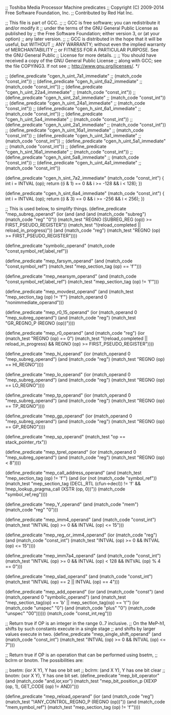 ;; Toshiba Media Processor Machine predicates
;; Copyright (C) 2009-2014 Free Software Foundation, Inc.
;; Contributed by Red Hat Inc.

;; This file is part of GCC.
;;
;; GCC is free software; you can redistribute it and/or modify it
;; under the terms of the GNU General Public License as published by
;; the Free Software Foundation; either version 3, or (at your option)
;; any later version.
;;
;; GCC is distributed in the hope that it will be useful, but WITHOUT
;; ANY WARRANTY; without even the implied warranty of MERCHANTABILITY
;; or FITNESS FOR A PARTICULAR PURPOSE.  See the GNU General Public
;; License for more details.
;;
;; You should have received a copy of the GNU General Public License
;; along with GCC; see the file COPYING3.  If not see
;; <http://www.gnu.org/licenses/>.  */

;; (define_predicate "cgen_h_uint_7a1_immediate"
;;    (match_code "const_int"))
;; (define_predicate "cgen_h_uint_6a2_immediate"
;;    (match_code "const_int"))
;; (define_predicate "cgen_h_uint_22a4_immediate"
;;    (match_code "const_int"))
;; (define_predicate "cgen_h_sint_2a1_immediate"
;;    (match_code "const_int"))
;; (define_predicate "cgen_h_uint_24a1_immediate"
;;    (match_code "const_int"))
;; (define_predicate "cgen_h_sint_6a1_immediate"
;;    (match_code "const_int"))
;; (define_predicate "cgen_h_uint_5a4_immediate"
;;    (match_code "const_int"))
;; (define_predicate "cgen_h_uint_2a1_immediate"
;;    (match_code "const_int"))
;; (define_predicate "cgen_h_uint_16a1_immediate"
;;    (match_code "const_int"))
;; (define_predicate "cgen_h_uint_3a1_immediate"
;;    (match_code "const_int"))
;; (define_predicate "cgen_h_uint_5a1_immediate"
;;    (match_code "const_int"))
;; (define_predicate "cgen_h_sint_16a1_immediate"
;;    (match_code "const_int"))
;; (define_predicate "cgen_h_sint_5a8_immediate"
;;    (match_code "const_int"))
;; (define_predicate "cgen_h_uint_4a1_immediate"
;;    (match_code "const_int"))

(define_predicate "cgen_h_sint_7a2_immediate"
   (match_code "const_int")
   { int i = INTVAL (op);
     return ((i & 1) == 0 && i >= -128 && i < 128);
   })

(define_predicate "cgen_h_sint_6a4_immediate"
   (match_code "const_int")
   { int i = INTVAL (op);
     return ((i & 3) == 0 && i >= -256 && i < 256);
   })

;; This is used below, to simplify things.
(define_predicate "mep_subreg_operand"
  (ior
   (and (and (and (match_code "subreg")
		  (match_code "reg" "0"))
	     (match_test "REGNO (SUBREG_REG (op)) >= FIRST_PSEUDO_REGISTER"))
	(match_test "!(reload_completed || reload_in_progress)"))
   (and (match_code "reg")
	(match_test "REGNO (op) >= FIRST_PSEUDO_REGISTER"))))

(define_predicate "symbolic_operand"
  (match_code "const,symbol_ref,label_ref"))

(define_predicate "mep_farsym_operand"
  (and (match_code "const,symbol_ref")
       (match_test "mep_section_tag (op) == 'f'")))

(define_predicate "mep_nearsym_operand"
  (and (match_code "const,symbol_ref,label_ref")
       (match_test "mep_section_tag (op) != 'f'")))

(define_predicate "mep_movdest_operand"
  (and (match_test "mep_section_tag (op) != 'f'")
       (match_operand 0 "nonimmediate_operand")))

(define_predicate "mep_r0_15_operand"
  (ior (match_operand 0 "mep_subreg_operand")
       (and (match_code "reg")
	    (match_test "GR_REGNO_P (REGNO (op))"))))

(define_predicate "mep_r0_operand"
  (and (match_code "reg")
       (ior (match_test "REGNO (op) == 0")
	    (match_test "!(reload_completed || reload_in_progress)
		         && REGNO (op) >= FIRST_PSEUDO_REGISTER"))))

(define_predicate "mep_hi_operand"
  (ior (match_operand 0 "mep_subreg_operand")
       (and (match_code "reg")
	    (match_test "REGNO (op) == HI_REGNO"))))

(define_predicate "mep_lo_operand"
  (ior (match_operand 0 "mep_subreg_operand")
       (and (match_code "reg")
	    (match_test "REGNO (op) == LO_REGNO"))))

(define_predicate "mep_tp_operand"
  (ior (match_operand 0 "mep_subreg_operand")
       (and (match_code "reg")
	    (match_test "REGNO (op) == TP_REGNO"))))

(define_predicate "mep_gp_operand"
  (ior (match_operand 0 "mep_subreg_operand")
       (and (match_code "reg")
	    (match_test "REGNO (op) == GP_REGNO"))))

(define_predicate "mep_sp_operand"
  (match_test "op == stack_pointer_rtx"))

(define_predicate "mep_tprel_operand"
  (ior (match_operand 0 "mep_subreg_operand")
       (and (match_code "reg")
	    (match_test "REGNO (op) < 8"))))

(define_predicate "mep_call_address_operand"
  (and (match_test "mep_section_tag (op) != 'f'")
       (and (ior (not (match_code "symbol_ref"))
		 (match_test "mep_section_tag (DECL_RTL (cfun->decl)) != 'f'
			      && !mep_lookup_pragma_call (XSTR (op, 0))"))
	    (match_code "symbol_ref,reg"))))

(define_predicate "mep_Y_operand"
  (and (match_code "mem")
       (match_code "reg" "0")))

(define_predicate "mep_imm4_operand"
  (and (match_code "const_int")
       (match_test "INTVAL (op) >= 0 && INTVAL (op) <= 15")))

(define_predicate "mep_reg_or_imm4_operand"
  (ior (match_code "reg")
       (and (match_code "const_int")
	    (match_test "INTVAL (op) >= 0 && INTVAL (op) <= 15"))))

(define_predicate "mep_imm7a4_operand"
  (and (match_code "const_int")
       (match_test "INTVAL (op) >= 0 && INTVAL (op) < 128 && INTVAL (op) % 4 == 0")))

(define_predicate "mep_slad_operand"
  (and (match_code "const_int")
       (match_test "INTVAL (op) == 2 || INTVAL (op) == 4")))

(define_predicate "mep_add_operand"
  (ior (and (match_code "const")
	    (and (match_operand 0 "symbolic_operand")
		 (and (match_test "mep_section_tag(op) == 'b' || mep_section_tag(op) == 't'")
		      (ior (match_code "unspec" "0")
			   (and (match_code "plus" "0")
				(match_code "unspec" "00"))))))
       (match_code "const_int,reg")))

;; Return true if OP is an integer in the range 0..7 inclusive.
;; On the MeP-h1, shifts by such constants execute in a single stage
;; and shifts by larger values execute in two.
(define_predicate "mep_single_shift_operand"
  (and (match_code "const_int")
       (match_test "INTVAL (op) >= 0 && INTVAL (op) <= 7")))

;; Return true if OP is an operation that can be performed using bsetm,
;; bclrm or bnotm.  The possibilities are:

;; bsetm: (ior X Y), Y has one bit set
;; bclrm: (and X Y), Y has one bit clear
;; bnotm: (xor X Y), Y has one bit set.
(define_predicate "mep_bit_operator"
  (and (match_code "and,ior,xor")
       (match_test "mep_bit_position_p (XEXP (op, 1), GET_CODE (op) != AND)")))

(define_predicate "mep_reload_operand"
  (ior (and (match_code "reg")
	    (match_test "!ANY_CONTROL_REGNO_P (REGNO (op))"))
       (and (match_code "mem,symbol_ref")
	    (match_test "mep_section_tag (op) != 'f'"))))
